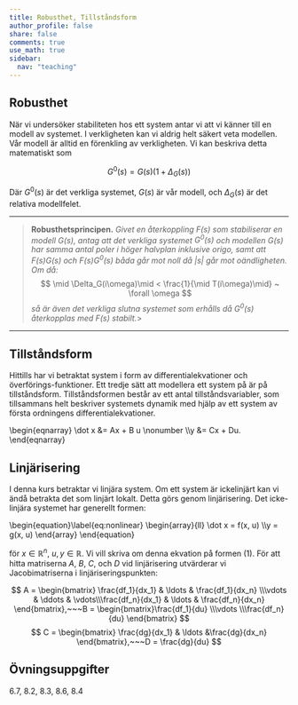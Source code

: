 ```yaml
---
title: Robusthet, Tillståndsform
author_profile: false
share: false
comments: true
use_math: true
sidebar:
  nav: "teaching"
---
```

## Robusthet
När vi undersöker stabiliteten hos ett system antar vi att vi känner till en modell av systemet. I verkligheten kan vi aldrig helt säkert veta modellen. Vår modell är alltid en förenkling av verkligheten. Vi kan beskriva detta matematiskt som 

$$
G^0(s) = G(s)(1+\Delta_G(s))
$$

Där $G^0(s)$ är det verkliga systemet, $G(s)$ är vår modell, och $\Delta_G(s)$ är det relativa modellfelet. 

-------
>__Robusthetsprincipen.__ 
>_Givet en återkoppling $F(s)$ som stabiliserar en modell $G(s)$, antag att det verkliga systemet $G^0(s)$ och modellen $G(s)$  har samma antal poler i höger halvplan inklusive origo, samt att $F(s)G(s)$ och $F(s)G^0(s)$ båda går mot noll då $|s|$ går mot oändligheten. 
>Om då:_ 
	$$
		\mid \Delta_G(i\omega)\mid < \frac{1}{\mid T(i\omega)\mid} ~ \forall \omega
	$$
>_så är även det verkliga slutna systemet som erhålls då $G^0(s)$ återkopplas med $F(s)$ stabilt._>


---------


## Tillståndsform
Hittills har vi betraktat system i form av differentialekvationer och överförings-funktioner.
Ett tredje sätt att modellera ett system på är på tillståndsform. Tillståndsformen består av ett antal tillståndsvariabler, som tillsammans helt beskriver systemets dynamik med hjälp av ett system av första ordningens differentialekvationer. 

\begin{eqnarray}
\dot x &= Ax + B u \nonumber \\\\y &= Cx + Du.
\end{eqnarray}


## Linjärisering 
I denna kurs betraktar vi linjära system. Om ett system är ickelinjärt kan vi ändå betrakta det som linjärt lokalt. Detta görs genom linjärisering. 
Det icke-linjära systemet har generellt formen: 

\begin{equation}\label{eq:nonlinear}
\begin{array}{ll}
\dot x = f(x, u) \\\\y = g(x, u)
\end{array}
\end{equation}

för $x\in \mathbb{R}^n$, $u,y\in \mathbb{R}$. Vi vill skriva om denna ekvation på formen (1). För att hitta matriserna $A$, $B$, $C$, och $D$ vid linjärisering utvärderar vi Jacobimatriserna i linjäriseringspunkten:

$$
A = \begin{bmatrix}
\frac{df_1}{dx_1} & \ldots & \frac{df_1}{dx_n} \\\vdots & \ddots & \vdots\\\frac{df_n}{dx_1} & \ldots & \frac{df_n}{dx_n} \end{bmatrix},~~~B = \begin{bmatrix}\frac{df_1}{du} \\\vdots \\\frac{df_n}{du} \end{bmatrix}
$$
$$
C = \begin{bmatrix}
\frac{dg}{dx_1} & \ldots &\frac{dg}{dx_n} \end{bmatrix},~~~D = \frac{dg}{du}
$$


## Övningsuppgifter
6.7, 8.2, 8.3, 8.6, 8.4
